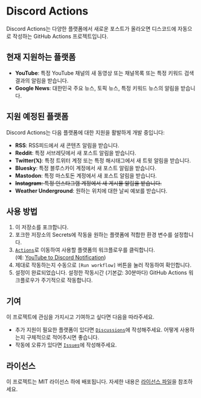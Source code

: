 # Discord Actions

Discord Actions는 다양한 플랫폼에서 새로운 포스트가 올라오면 디스코드에 자동으로 작성하는 GitHub Actions 프로젝트입니다.

## 현재 지원하는 플랫폼

- **YouTube**: 특정 YouTube 채널의 새 동영상 또는 채널목록 또는 특정 키워드 검색결과의 알림을 받습니다.
- **Google News**: 대한민국 주요 뉴스, 토픽 뉴스, 특정 키워드 뉴스의 알림을 받습니다.

## 지원 예정된 플랫폼

Discord Actions는 다음 플랫폼에 대한 지원을 활발하게 개발 중입니다:

- **RSS**: RSS피드에서 새 콘텐츠 알림을 받습니다.
- **Reddit**: 특정 서브레딧에서 새 포스트 알림을 받습니다.
- **Twitter(𝕏)**: 특정 트위터 계정 또는 특정 해시태그에서 새 트윗 알림을 받습니다.
- **Bluesky**: 특정 블루스카이 계정에서 새 포스트 알림을 받습니다.
- **Mastodon**: 특정 마스토돈 계정에서 새 포스트 알림을 받습니다.
- ~~**Instagram**: 특정 인스타그램 계정에서 새 게시물 알림을 받습니다.~~
- **Weather Underground**: 원하는 위치에 대한 날씨 예보를 받습니다.

## 사용 방법

1. 이 저장소를 포크합니다.
2. 포크한 저장소의 Secrets에 작동을 원하는 플랫폼에 적합한 환경 변수를 설정합니다.  
3. [`Actions`](https://github.com/DiscordActions/DiscordActions/actions)로 이동하여 사용할 플랫폼의 워크플로우를 클릭합니다.  
(예: [YouTube to Discord Notification](https://github.com/DiscordActions/DiscordActions/actions/workflows/youtube_to_discord.yml))  
4. 제대로 작동하는지 수동으로 `[Run workflow]` 버튼을 눌러 작동하여 확인합니다.  
5. 설정이 완료되었습니다. 설정한 작동시간 (기본값: 30분마다) GitHub Actions 워크플로우가 주기적으로 작동합니다.

## 기여

이 프로젝트에 관심을 가지시고 기여하고 싶다면 다음을 따라주세요.
- 추가 지원이 필요한 플랫폼이 있다면 [`Discussions`](https://github.com/DiscordActions/DiscordActions/discussions)에 작성해주세요. 어떻게 사용하는지 구체적으로 적어주시면 좋습니다.  
- 작동에 오류가 있다면 [`Issues`](https://github.com/DiscordActions/DiscordActions/issues)에 작성해주세요.

## 라이선스

이 프로젝트는 MIT 라이선스 하에 배포됩니다. 자세한 내용은 [라이선스 파일](LICENSE)을 참조하세요.
